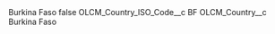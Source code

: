 <?xml version="1.0" encoding="UTF-8"?>
<CustomMetadata xmlns="http://soap.sforce.com/2006/04/metadata" xmlns:xsi="http://www.w3.org/2001/XMLSchema-instance" xmlns:xsd="http://www.w3.org/2001/XMLSchema">
    <label>Burkina Faso</label>
    <protected>false</protected>
    <values>
        <field>OLCM_Country_ISO_Code__c</field>
        <value xsi:type="xsd:string">BF</value>
    </values>
    <values>
        <field>OLCM_Country__c</field>
        <value xsi:type="xsd:string">Burkina Faso</value>
    </values>
</CustomMetadata>
